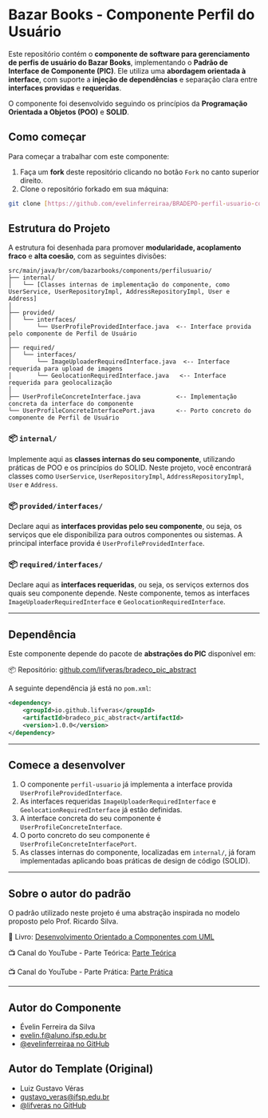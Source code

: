 # Bazar Books - Componente Perfil do Usuário

Este repositório contém o **componente de software para gerenciamento de perfis de usuário do Bazar Books**, implementando o **Padrão de Interface de Componente (PIC)**. Ele utiliza uma **abordagem orientada à interface**, com suporte a **injeção de dependências** e separação clara entre **interfaces providas** e **requeridas**.

O componente foi desenvolvido seguindo os princípios da **Programação Orientada a Objetos (POO)** e **SOLID**.

## Como começar

Para começar a trabalhar com este componente:

1. Faça um **fork** deste repositório clicando no botão `Fork` no canto superior direito.
2. Clone o repositório forkado em sua máquina:

```bash
git clone [https://github.com/evelinferreiraa/BRADEPO-perfil-usuario-component](https://github.com/evelinferreiraa/BRADEPO-perfil-usuario-component)
````

## Estrutura do Projeto

A estrutura foi desenhada para promover **modularidade, acoplamento fraco** e **alta coesão**, com as seguintes divisões:

```
src/main/java/br/com/bazarbooks/components/perfilusuario/
├── internal/
│   └── [Classes internas de implementação do componente, como UserService, UserRepositoryImpl, AddressRepositoryImpl, User e Address]
│
├── provided/
│   └── interfaces/
│       └── UserProfileProvidedInterface.java  <-- Interface provida pelo componente de Perfil de Usuário
│
├── required/
│   └── interfaces/
│       └── ImageUploaderRequiredInterface.java  <-- Interface requerida para upload de imagens
│       └── GeolocationRequiredInterface.java   <-- Interface requerida para geolocalização
│
├── UserProfileConcreteInterface.java          <-- Implementação concreta da interface do componente
└── UserProfileConcreteInterfacePort.java      <-- Porto concreto do componente de Perfil de Usuário

```

### 📦 `internal/`

Implemente aqui as **classes internas do seu componente**, utilizando práticas de POO e os princípios do SOLID. Neste projeto, você encontrará classes como `UserService`, `UserRepositoryImpl`, `AddressRepositoryImpl`, `User` e `Address`.

### 📦 `provided/interfaces/`

Declare aqui as **interfaces providas pelo seu componente**, ou seja, os serviços que ele disponibiliza para outros componentes ou sistemas. A principal interface provida é `UserProfileProvidedInterface`.

### 📦 `required/interfaces/`

Declare aqui as **interfaces requeridas**, ou seja, os serviços externos dos quais seu componente depende. Neste componente, temos as interfaces `ImageUploaderRequiredInterface` e `GeolocationRequiredInterface`.

-----

## Dependência

Este componente depende do pacote de **abstrações do PIC** disponível em:

📦 Repositório: [github.com/lifveras/bradeco\_pic\_abstract](https://github.com/lifveras/bradeco_pic_abstract)

A seguinte dependência já está no `pom.xml`:

```xml
<dependency>
    <groupId>io.github.lifveras</groupId>
    <artifactId>bradeco_pic_abstract</artifactId>
    <version>1.0.0</version>
</dependency>
```

-----

## Comece a desenvolver

1.  O componente `perfil-usuario` já implementa a interface provida `UserProfileProvidedInterface`.
2.  As interfaces requeridas `ImageUploaderRequiredInterface` e `GeolocationRequiredInterface` já estão definidas.
3.  A interface concreta do seu componente é `UserProfileConcreteInterface`.
4.  O porto concreto do seu componente é `UserProfileConcreteInterfacePort`.
5.  As classes internas do componente, localizadas em `internal/`, já foram implementadas aplicando boas práticas de design de código (SOLID).

-----

## Sobre o autor do padrão

O padrão utilizado neste projeto é uma abstração inspirada no modelo proposto pelo Prof. Ricardo Silva.

📘 Livro: [Desenvolvimento Orientado a Componentes com UML](https://www.amazon.com.br/Desenvolvimento-orientado-componentes-com-UML-ebook/dp/B07DYDSMCZ/ref=sr_1_1)

📺 Canal do YouTube - Parte Teórica: [Parte Teórica](https://www.youtube.com/watch?v=0BmWe7d17NU&list=PLQb3t1uw-rpFIPbyWZCfOc9CTN5chPa0d)

📺 Canal do YouTube - Parte Prática: [Parte Prática](https://www.youtube.com/watch?v=4mnZnNAYHKc&list=PLQb3t1uw-rpHXs0N674qsdYB_Dlgoriy3)

-----

## Autor do Componente

  * Évelin Ferreira da Silva
  * [evelin.f@aluno.ifsp.edu.br](mailto:evelin.f@aluno.ifsp.edu.br)
  * [@evelinferreiraa no GitHub](https://www.google.com/search?q=https://github.com/evelinferreiraa)

## Autor do Template (Original)

  * Luiz Gustavo Véras
  * [gustavo\_veras@ifsp.edu.br](mailto:gustavo_veras@ifsp.edu.br)
  * [@lifveras no GitHub](https://github.com/lifveras)
